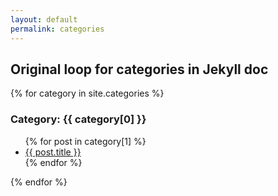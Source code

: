 ```yaml
---
layout: default
permalink: categories
---
```

<h2>Original loop for categories in Jekyll doc</h2>

{% for category in site.categories %}
  <h3>Category: {{ category[0] }}</h3>
  <ul>
    {% for post in category[1] %}
      <li><a href="{{ post.url }}">{{ post.title }}</a></li>
    {% endfor %}
  </ul>
{% endfor %}
